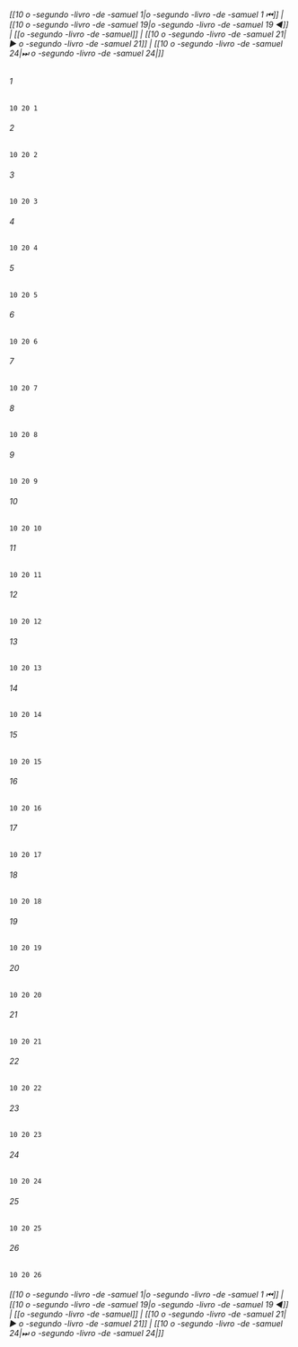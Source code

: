 
###### [[10 o -segundo -livro -de -samuel 1|o -segundo -livro -de -samuel 1 ⏮]] | [[10 o -segundo -livro -de -samuel 19|o -segundo -livro -de -samuel 19 ◀]] | [[o -segundo -livro -de -samuel]] | [[10 o -segundo -livro -de -samuel 21|▶ o -segundo -livro -de -samuel 21]] | [[10 o -segundo -livro -de -samuel 24|⏭ o -segundo -livro -de -samuel 24|]]

###### 1
``` verse
10 20 1 
```
###### 2
``` verse
10 20 2 
```
###### 3
``` verse
10 20 3 
```
###### 4
``` verse
10 20 4 
```
###### 5
``` verse
10 20 5 
```
###### 6
``` verse
10 20 6 
```
###### 7
``` verse
10 20 7 
```
###### 8
``` verse
10 20 8 
```
###### 9
``` verse
10 20 9 
```
###### 10
``` verse
10 20 10 
```
###### 11
``` verse
10 20 11 
```
###### 12
``` verse
10 20 12 
```
###### 13
``` verse
10 20 13 
```
###### 14
``` verse
10 20 14 
```
###### 15
``` verse
10 20 15 
```
###### 16
``` verse
10 20 16 
```
###### 17
``` verse
10 20 17 
```
###### 18
``` verse
10 20 18 
```
###### 19
``` verse
10 20 19 
```
###### 20
``` verse
10 20 20 
```
###### 21
``` verse
10 20 21 
```
###### 22
``` verse
10 20 22 
```
###### 23
``` verse
10 20 23 
```
###### 24
``` verse
10 20 24 
```
###### 25
``` verse
10 20 25 
```
###### 26
``` verse
10 20 26 
```

###### [[10 o -segundo -livro -de -samuel 1|o -segundo -livro -de -samuel 1 ⏮]] | [[10 o -segundo -livro -de -samuel 19|o -segundo -livro -de -samuel 19 ◀]] | [[o -segundo -livro -de -samuel]] | [[10 o -segundo -livro -de -samuel 21|▶ o -segundo -livro -de -samuel 21]] | [[10 o -segundo -livro -de -samuel 24|⏭ o -segundo -livro -de -samuel 24|]]

